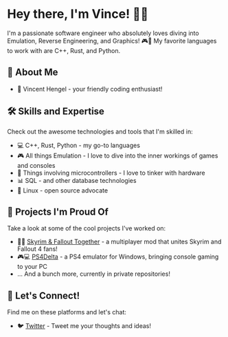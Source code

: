 # Hey there, I'm Vince! 🎉👋

I'm a passionate software engineer who absolutely loves diving into Emulation, Reverse Engineering, and Graphics! 🎮🔧 My favorite languages to work with are C++, Rust, and Python.

## 🌟 About Me

- 🕺 Vincent Hengel - your friendly coding enthusiast!

## 🛠️ Skills and Expertise

Check out the awesome technologies and tools that I'm skilled in:

- 💻 C++, Rust, Python - my go-to languages
- 🎮 All things Emulation - I love to dive into the inner workings of games and consoles
- 🔧 Things involving microcontrollers - I love to tinker with hardware
- 📊 SQL - and other database technologies
- 🐧 Linux - open source advocate

## 🚀 Projects I'm Proud Of

Take a look at some of the cool projects I've worked on:

- 🐉🔫 [Skyrim & Fallout Together](https://github.com/tiltedphoques/TiltedEvolution) - a multiplayer mod that unites Skyrim and Fallout 4 fans!
- 🎮💻 [PS4Delta](https://github.com/Force67/ps4delta) - a PS4 emulator for Windows, bringing console gaming to your PC
- ... And a bunch more, currently in private repositories!

## 🤝 Let's Connect!

Find me on these platforms and let's chat:

- 🐦 [Twitter](https://twitter.com/Force67) - Tweet me your thoughts and ideas!

